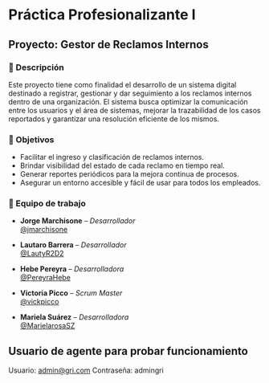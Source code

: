 # Práctica Profesionalizante I

## Proyecto: **Gestor de Reclamos Internos**

### 📌 Descripción

Este proyecto tiene como finalidad el desarrollo de un sistema digital destinado a registrar, gestionar y dar seguimiento a los reclamos internos dentro de una organización. El sistema busca optimizar la comunicación entre los usuarios y el área de sistemas, mejorar la trazabilidad de los casos reportados y garantizar una resolución eficiente de los mismos.

### 🎯 Objetivos

- Facilitar el ingreso y clasificación de reclamos internos.
- Brindar visibilidad del estado de cada reclamo en tiempo real.
- Generar reportes periódicos para la mejora continua de procesos.
- Asegurar un entorno accesible y fácil de usar para todos los empleados.

### 👥 Equipo de trabajo

- **Jorge Marchisone** – *Desarrollador*  
  [@jmarchisone](https://github.com/jmarchisone)

- **Lautaro Barrera** – *Desarrollador*  
  [@LautyR2D2](https://github.com/LautyR2D2)

- **Hebe Pereyra** – *Desarrolladora*  
  [@PereyraHebe](https://github.com/PereyraHebe)

- **Victoria Picco** – *Scrum Master*  
  [@vickpicco](https://github.com/vickpicco)

- **Mariela Suárez** – *Desarrolladora*  
  [@MarielarosaSZ](https://github.com/MarielarosaSZ)

## Usuario de agente para probar funcionamiento
Usuario: admin@gri.com
Contraseña: admingri
